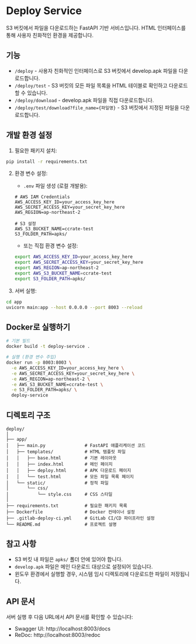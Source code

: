 # Deploy Service

S3 버킷에서 파일을 다운로드하는 FastAPI 기반 서비스입니다. HTML 인터페이스를 통해 사용자 친화적인 환경을 제공합니다.

## 기능

- `/deploy` - 사용자 친화적인 인터페이스로 S3 버킷에서 develop.apk 파일을 다운로드합니다.
- `/deploy/test` - S3 버킷의 모든 파일 목록을 HTML 테이블로 확인하고 다운로드할 수 있습니다.
- `/deploy/download` - develop.apk 파일을 직접 다운로드합니다.
- `/deploy/test/download?file_name={파일명}` - S3 버킷에서 지정된 파일을 다운로드합니다.

## 개발 환경 설정

1. 필요한 패키지 설치:
```bash
pip install -r requirements.txt
```

2. 환경 변수 설정:
   - `.env` 파일 생성 (로컬 개발용):
   ```
   # AWS IAM Credentials
   AWS_ACCESS_KEY_ID=your_access_key_here
   AWS_SECRET_ACCESS_KEY=your_secret_key_here
   AWS_REGION=ap-northeast-2
   
   # S3 설정
   AWS_S3_BUCKET_NAME=ccrate-test
   S3_FOLDER_PATH=apks/
   ```
   - 또는 직접 환경 변수 설정:
   ```bash
   export AWS_ACCESS_KEY_ID=your_access_key_here
   export AWS_SECRET_ACCESS_KEY=your_secret_key_here
   export AWS_REGION=ap-northeast-2
   export AWS_S3_BUCKET_NAME=ccrate-test
   export S3_FOLDER_PATH=apks/
   ```

3. 서버 실행:
```bash
cd app
uvicorn main:app --host 0.0.0.0 --port 8003 --reload
```

## Docker로 실행하기

```bash
# 기본 빌드
docker build -t deploy-service .

# 실행 (환경 변수 주입)
docker run -p 8003:8003 \
  -e AWS_ACCESS_KEY_ID=your_access_key_here \
  -e AWS_SECRET_ACCESS_KEY=your_secret_key_here \
  -e AWS_REGION=ap-northeast-2 \
  -e AWS_S3_BUCKET_NAME=ccrate-test \
  -e S3_FOLDER_PATH=apks/ \
  deploy-service
```

## 디렉토리 구조

```
deploy/
│
├── app/
│   ├── main.py               # FastAPI 애플리케이션 코드
│   ├── templates/            # HTML 템플릿 파일
│   │   ├── base.html         # 기본 레이아웃
│   │   ├── index.html        # 메인 페이지
│   │   ├── deploy.html       # APK 다운로드 페이지
│   │   └── test.html         # 모든 파일 목록 페이지
│   └── static/               # 정적 파일
│       └── css/
│           └── style.css     # CSS 스타일
│
├── requirements.txt          # 필요한 패키지 목록
├── Dockerfile                # Docker 컨테이너 설정
├── .gitlab-deploy-ci.yml     # GitLab CI/CD 파이프라인 설정
└── README.md                 # 프로젝트 설명
```

## 참고 사항

- S3 버킷 내 파일은 `apks/` 폴더 안에 있어야 합니다.
- `develop.apk` 파일은 메인 다운로드 대상으로 설정되어 있습니다.
- 윈도우 환경에서 실행할 경우, 시스템 임시 디렉토리에 다운로드한 파일이 저장됩니다.

## API 문서

서버 실행 후 다음 URL에서 API 문서를 확인할 수 있습니다:
- Swagger UI: http://localhost:8003/docs
- ReDoc: http://localhost:8003/redoc 